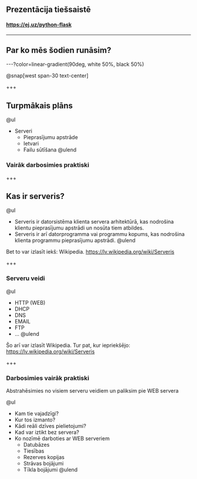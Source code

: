 ## Prezentācija tiešsaistē

#### https://ej.uz/python-flask

---

## Par ko mēs šodien runāsim?

---?color=linear-gradient(90deg, white 50%, black 50%)

@snap[west span-30 text-center]

+++

## Turpmākais plāns

@ul
- Serveri
  - Pieprasījumu apstrāde
  - Ietvari
  - Failu sūtīšana
@ulend

### Vairāk darbosimies praktiski
+++

## Kas ir serveris?

@ul
- Serveris ir datorsistēma klienta servera arhitektūrā, kas nodrošina klientu pieprasījumu apstrādi un nosūta tiem atbildes.
- Serveris ir arī datorprogramma vai programmu kopums, kas nodrošina klienta programmu pieprasījumu apstrādi.
@ulend


Bet to var izlasīt iekš: Wikipedia.
https://lv.wikipedia.org/wiki/Serveris

+++

### Serveru veidi

@ul
  - HTTP (WEB)
  - DHCP
  - DNS
  - EMAIL
  - FTP
  - ...
@ulend

Šo arī var izlasīt Wikipedia.
Tur pat, kur iepriekšējo: https://lv.wikipedia.org/wiki/Serveris

+++

### Darbosimies vairāk praktiski

Abstrahēsimies no visiem serveru veidiem un paliksim pie WEB servera

@ul
- Kam tie vajadzīgi?
- Kur tos izmanto?
- Kādi reāli dzīves pielietojumi?
- Kad var iztikt bez servera?
- Ko nozīmē darboties ar WEB serveriem
  - Datubāzes
  - Tiesības
  - Rezerves kopijas
  - Strāvas bojājumi
  - Tīkla bojājumi
@ulend
